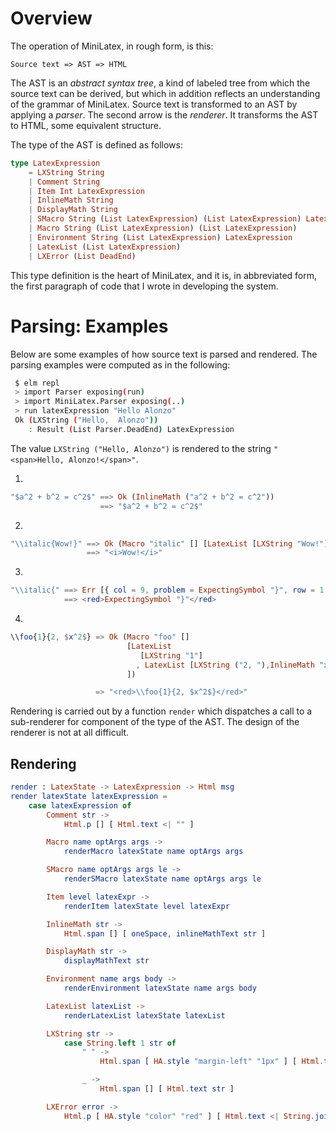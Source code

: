 # Overview

The operation of MiniLatex, in rough form, is this:

```
Source text => AST => HTML
```

The AST is an _abstract syntax tree_, a kind of labeled
tree from which the source text can be derived, but which
in addition reflects an understanding of the grammar
of MiniLatex. Source text is transformed to an AST by
applying a _parser_. The second arrow is the _renderer_.
It transforms the AST to HTML, some equivalent structure.

The type of the AST is defined as follows:

```elm
type LatexExpression
    = LXString String
    | Comment String
    | Item Int LatexExpression
    | InlineMath String
    | DisplayMath String
    | SMacro String (List LatexExpression) (List LatexExpression) LatexExpression
    | Macro String (List LatexExpression) (List LatexExpression)
    | Environment String (List LatexExpression) LatexExpression
    | LatexList (List LatexExpression)
    | LXError (List DeadEnd)
```

This type definition is the heart of MiniLatex,
and it is, in abbreviated form, the
first paragraph of code that I wrote
in developing the system.

# Parsing: Examples

Below are some examples of how source text is parsed and rendered.
The parsing examples were computed as in the following:

```bash
 $ elm repl
 > import Parser exposing(run)
 > import MiniLatex.Parser exposing(..)
 > run latexExpression "Hello Alonzo"
 Ok (LXString ("Hello,  Alonzo"))
    : Result (List Parser.DeadEnd) LatexExpression
```

The value `LXString ("Hello, Alonzo")` is rendered to
the string `"<span>Hello, Alonzo!</span>"`.

1.

```elm
"$a^2 + b^2 = c^2$" ==> Ok (InlineMath ("a^2 + b^2 = c^2"))
                    ==> "$a^2 + b^2 = c^2$"
```

2.

```elm
"\\italic{Wow!}" ==> Ok (Macro "italic" [] [LatexList [LXString "Wow!"]])
                 ==> "<i>Wow!</i>"
```

3.

```elm
"\\italic{" ==> Err [{ col = 9, problem = ExpectingSymbol "}", row = 1 }]
            ==> <red>ExpectingSymbol "}"</red>
```

4.

```elm
\\foo{1}{2, $x^2$} => Ok (Macro "foo" []
                          [LatexList
                             [LXString "1"]
                            , LatexList [LXString ("2, "),InlineMath "x^2"]
                          ])

                   => "<red>\\foo{1}{2, $x^2$}</red>"
```

Rendering is carried out by a function `render` which dispatches a call to
a sub-renderer for component of the type of the AST. The design of the
renderer is not at all difficult.

## Rendering

```elm
render : LatexState -> LatexExpression -> Html msg
render latexState latexExpression =
    case latexExpression of
        Comment str ->
            Html.p [] [ Html.text <| "" ]

        Macro name optArgs args ->
            renderMacro latexState name optArgs args

        SMacro name optArgs args le ->
            renderSMacro latexState name optArgs args le

        Item level latexExpr ->
            renderItem latexState level latexExpr

        InlineMath str ->
            Html.span [] [ oneSpace, inlineMathText str ]

        DisplayMath str ->
            displayMathText str

        Environment name args body ->
            renderEnvironment latexState name args body

        LatexList latexList ->
            renderLatexList latexState latexList

        LXString str ->
            case String.left 1 str of
                " " ->
                    Html.span [ HA.style "margin-left" "1px" ] [ Html.text str ]

                _ ->
                    Html.span [] [ Html.text str ]

        LXError error ->
            Html.p [ HA.style "color" "red" ] [ Html.text <| String.join "\n---\n\n" (List.map errorReport error) ]
```
